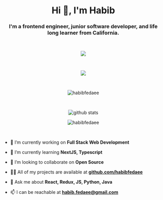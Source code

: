 <h1 align="center">Hi 👋, I'm Habib</h1>
<h3 align="center">I'm a frontend engineer, junior software developer, and life long learner from California.</h3>&nbsp;&nbsp;




<p align='center'>
    <a href="https://www.linkedin.com/in/habibullah-fedaee/">
    <img src="https://img.shields.io/badge/linkedin-%230077B5.svg?&style=for-the-badge&logo=linkedin&logoColor=white" /></a>
</p>&nbsp;&nbsp;



<p align='center'>
  <a href="#"><img src="https://badges.pufler.dev/visits/habibfedaee/habibfedaee"></a>
</p>&nbsp;&nbsp;

<p align='center'>
    <img align="center" src="https://github-readme-stats.vercel.app/api/top-langs/?username=habibfedaee&layout=compact" alt="habibfedaee" />
</p>&nbsp;&nbsp;

<p align='center'> <img align = "center" alt= "github stats" src="https://github-readme-stats.vercel.app/api?username=habibfedaee"/> </p>
<p align='center'>
    <img align="center" src="https://github-readme-stats.vercel.app/api?username=habibfedaee&show_icons=true&theme=radical" alt="habibfedaee" /></p>&nbsp;&nbsp;



- 🔭 I’m currently working on **Full Stack Web Development**

- 🌱 I’m currently learning **NextJS, Typescript**

- 👯 I’m looking to collaborate on **Open Source**

- 👨‍💻 All of my projects are available at **[github.com/habibfedaee](https://github.com/habibfedaee?tab=repositories)**

- 💬 Ask me about **React, Redux, JS, Python, Java**

- 📫 I can be reachable at **habib.fedaee@gmail.com**
